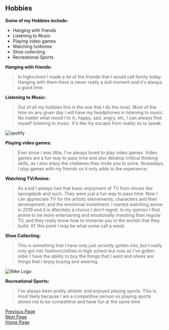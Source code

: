 ## Hobbies

**Some of my Hobbies include:**
* Hanging with friends     
* Listening to Music 
* Playing video games
* Watching tv/Anime
* Shoe collecting
* Recreational Sports

**Hanging with friends:**
>In highschool I made a lot of the friends that I would call family today. Hanging with them there is never really a dull moment and it's always a good time.
> 
  
**Listening to Music:**    
>Out of all my hobbies this is the one that I do the most. Most of the time on any given day I will have my headphones in listening to music. No matter what mood I'm in, happy, sad, angry, etc, I can always find myself listening to music. It's like my escape from reality so to speak.
>
![spotify](https://www.scdn.co/i/_global/twitter_card-default.jpg)  

**Playing video games:**
>Ever since I was little, I've always loved to play video games. Video games are a fun way to pass time and also develop crtitcal thinking skills, as I also enjoy the challenes they invite you to solve. Nowadays, I play games with my friends so it only adds to the experience.
>

**Watching TV/Anime:**
>As a kid I always had that basic enjoyment of TV from shows like spongebob and such. They were just a fun way to pass time. Now I can appreciate TV for the artistic elemements, characters and their development, and the emotional investment. I started watching anime in 2019 and it is dfeinitely a choice I don't regret. In my opinion I find anime to be more entertaining and emotionally investing than regular TV, and they really know how to immerse you in the worlds that they build. AT this point I may be what some call a _weeb_.
>

**Shoe Collecting:**
>This is something that I have only just _recently_ gotten into, but I really only got into fashion/clothes in high school but now as I've gotten older I have the ability to buy the things that I want and shoes are things that I enjoy buying and wearing.
>
![Nike Logo](https://www.festisite.com/static/partylogo/img/logos/nike.png)  

**Recreational Sports:**
>I've always been pretty athletic and enjoyed playing sports. This is most likely because I am a competitive person so playing sports allows me to be competitive and have fun at the same time
>




[Previous Page](Page1.md)  
[Next Page](Page3.md)  
[Home Page](README.md)  
